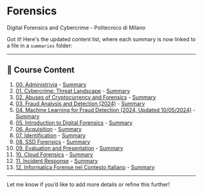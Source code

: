 # Forensics
Digital Forensics and Cybercrime - Politecnico di Milano


Got it! Here's the updated content list, where each summary is now linked to a file in a `summaries` folder:

---

## 📑 Course Content

1. [00. Administrivia](Slide-20241121/00.%20Administrivia.pdf) - [Summary](summaries/00.%20Administrivia.md)  
2. [01. Cybercrime: Threat Landscape](Slide-20241121/01.%20Cybercrime_%20threat%20landscape.pdf) - [Summary](summaries/01.%20Cybercrime_%20threat%20landscape.md)  
3. [02. Abuses of Cryptocurrency and Forensics](Slide-20241121/02.%20Abuses%20of%20cryptocurrency%20and%20forensics.pdf) - [Summary](summaries/02.%20Abuses%20of%20cryptocurrency%20and%20forensics.md)  
4. [03. Fraud Analysis and Detection (2024)](Slide-20241121/03.%20Fraud%20Analysis%20and%20Detection%20%5B2024%5D.pdf) - [Summary](summaries/03.%20Fraud%20Analysis%20and%20Detection%20%5B2024%5D.md)  
5. [04. Machine Learning for Fraud Detection (2024, Updated 10/05/2024)](Slide-20241121/04.%20Machine%20Learning%20For%20Fraud%20Detection%20%5B2024_%20updated%2010_05_2024%5D.pdf) - [Summary](summaries/04.%20Machine%20Learning%20For%20Fraud%20Detection%20%5B2024_%20updated%2010_05_2024%5D.md)  
6. [05. Introduction to Digital Forensics](Slide-20241121/05.%20Introduction%20to%20Digital%20Forensics.pdf) - [Summary](summaries/05.%20Introduction%20to%20Digital%20Forensics.md)  
7. [06. Acquisition](Slide-20241121/06.%20Acquisition.pdf) - [Summary](summaries/06.%20Acquisition.md)  
8. [07. Identification](Slide-20241121/07.%20Identification.pdf) - [Summary](summaries/07.%20Identification.md)  
9. [08. SSD Forensics](Slide-20241121/08.%20SSD-forensics.pdf) - [Summary](summaries/08.%20SSD-forensics.md)  
10. [09. Evaluation and Presentation](Slide-20241121/09.%20Evaluation%20and%20presentation.pdf) - [Summary](summaries/09.%20Evaluation%20and%20presentation.md)  
11. [10. Cloud Forensics](Slide-20241121/10.%20Cloud%20Forensics.pdf) - [Summary](summaries/10.%20Cloud%20Forensics.md)  
12. [11. Incident Response](Slide-20241121/11.%20Incident%20Response.pdf) - [Summary](summaries/11.%20Incident%20Response.md)  
13. [12. Informatica Forense nel Contesto Italiano](Slide-20241121/12.%20Informatica%20forense%20nel%20contesto%20italiano%20%281%29.pdf) - [Summary](summaries/12.%20Informatica%20forense%20nel%20contesto%20italiano%20%281%29.md)

---

Let me know if you’d like to add more details or refine this further!